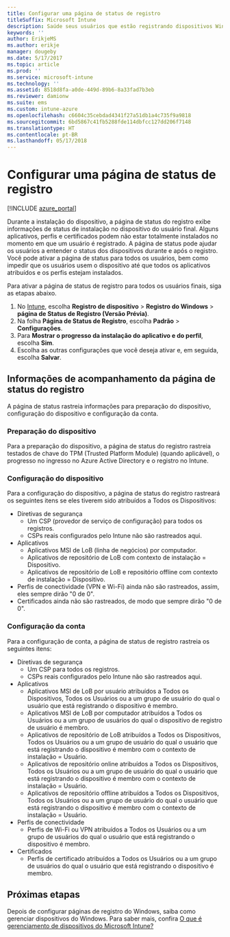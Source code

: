 ```yaml
---
title: Configurar uma página de status de registro
titleSuffix: Microsoft Intune
description: Saúde seus usuários que estão registrando dispositivos Windows 10.
keywords: ''
author: ErikjeMS
ms.author: erikje
manager: dougeby
ms.date: 5/17/2017
ms.topic: article
ms.prod: ''
ms.service: microsoft-intune
ms.technology: ''
ms.assetid: 8518d8fa-a0de-449d-89b6-8a33fad7b3eb
ms.reviewer: damionw
ms.suite: ems
ms.custom: intune-azure
ms.openlocfilehash: c6604c35cebdad4341f27a51db1a4c735f9a9818
ms.sourcegitcommit: 6bd5867c41fb5288fde114dbfcc127dd206f7148
ms.translationtype: HT
ms.contentlocale: pt-BR
ms.lasthandoff: 05/17/2018
---
```

# <a name="set-up-an-enrollment-status-page"></a>Configurar uma página de status de registro
 
[!INCLUDE [azure_portal](./includes/azure_portal.md)]
 
Durante a instalação do dispositivo, a página de status do registro exibe informações de status de instalação no dispositivo do usuário final. Alguns aplicativos, perfis e certificados podem não estar totalmente instalados no momento em que um usuário é registrado. A página de status pode ajudar os usuários a entender o status dos dispositivos durante e após o registro. Você pode ativar a página de status para todos os usuários, bem como impedir que os usuários usem o dispositivo até que todos os aplicativos atribuídos e os perfis estejam instalados.
 
Para ativar a página de status de registro para todos os usuários finais, siga as etapas abaixo.
 
1.  No [Intune](https://aka.ms/intuneportal), escolha **Registro de dispositivo** > **Registro do Windows** > **página de Status de Registro (Versão Prévia)**.
2.  Na folha **Página de Status de Registro**, escolha **Padrão** > **Configurações**.
3.  Para **Mostrar o progresso da instalação do aplicativo e do perfil**, escolha **Sim**.
4.  Escolha as outras configurações que você deseja ativar e, em seguida, escolha **Salvar**.
 
## <a name="enrollment-status-page-tracking-information"></a>Informações de acompanhamento da página de status do registro

A página de status rastreia informações para preparação do dispositivo, configuração do dispositivo e configuração da conta.

### <a name="device-preparation"></a>Preparação do dispositivo

Para a preparação do dispositivo, a página de status do registro rastreia testados de chave do TPM (Trusted Platform Module) (quando aplicável), o progresso no ingresso no Azure Active Directory e o registro no Intune.

### <a name="device-setup"></a>Configuração do dispositivo

Para a configuração do dispositivo, a página de status do registro rastreará os seguintes itens se eles tiverem sido atribuídos a Todos os Dispositivos:
- Diretivas de segurança
    - Um CSP (provedor de serviço de configuração) para todos os registros.
    - CSPs reais configurados pelo Intune não são rastreados aqui.
- Aplicativos
    - Aplicativos MSI de LoB (linha de negócios) por computador.
    - Aplicativos de repositório de LoB com contexto de instalação = Dispositivo.
    - Aplicativos de repositório de LoB e repositório offline com contexto de instalação = Dispositivo.
- Perfis de conectividade (VPN e Wi-Fi) ainda não são rastreados, assim, eles sempre dirão "0 de 0".
- Certificados ainda não são rastreados, de modo que sempre dirão "0 de 0".

### <a name="account-setup"></a>Configuração da conta
Para a configuração de conta, a página de status de registro rastreia os seguintes itens:
- Diretivas de segurança
    - Um CSP para todos os registros.
    - CSPs reais configurados pelo Intune não são rastreados aqui.
- Aplicativos
    - Aplicativos MSI de LoB por usuário atribuídos a Todos os Dispositivos, Todos os Usuários ou a um grupo de usuário do qual o usuário que está registrando o dispositivo é membro.
    - Aplicativos MSI de LoB por computador atribuídos a Todos os Usuários ou a um grupo de usuários do qual o dispositivo de registro de usuário é membro.
    - Aplicativos de repositório de LoB atribuídos a Todos os Dispositivos, Todos os Usuários ou a um grupo de usuário do qual o usuário que está registrando o dispositivo é membro com o contexto de instalação = Usuário.
    - Aplicativos de repositório online atribuídos a Todos os Dispositivos, Todos os Usuários ou a um grupo de usuário do qual o usuário que está registrando o dispositivo é membro com o contexto de instalação = Usuário.
    - Aplicativos de repositório offline atribuídos a Todos os Dispositivos, Todos os Usuários ou a um grupo de usuário do qual o usuário que está registrando o dispositivo é membro com o contexto de instalação = Usuário.
- Perfis de conectividade
    - Perfis de Wi-Fi ou VPN atribuídos a Todos os Usuários ou a um grupo de usuários do qual o usuário que está registrando o dispositivo é membro.
- Certificados
    - Perfis de certificado atribuídos a Todos os Usuários ou a um grupo de usuários do qual o usuário que está registrando o dispositivo é membro.

## <a name="next-steps"></a>Próximas etapas
Depois de configurar páginas de registro do Windows, saiba como gerenciar dispositivos do Windows. Para saber mais, confira [O que é gerenciamento de dispositivos do Microsoft Intune?](https://docs.microsoft.com/intune/device-management)
